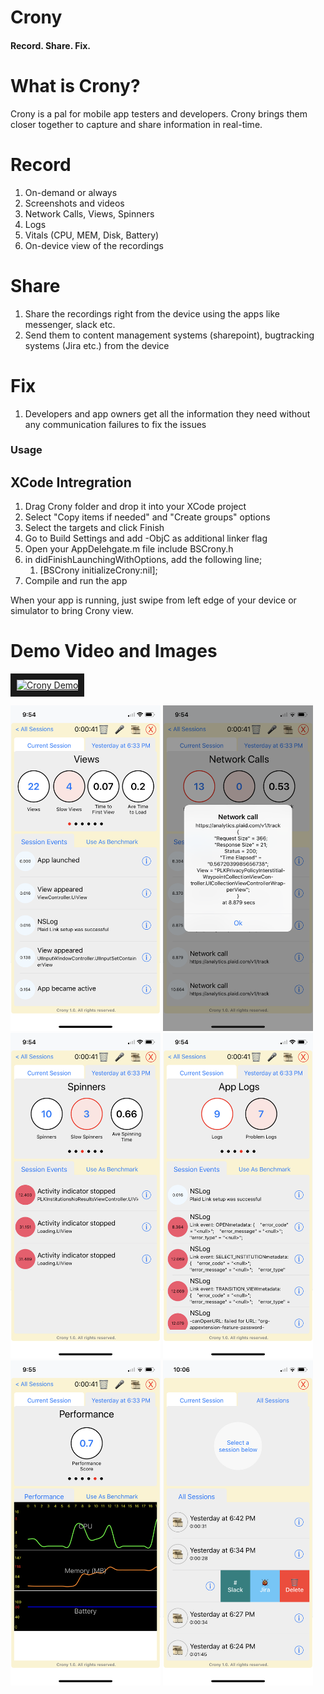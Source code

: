 # Crony
#### Record. Share. Fix.

# What is Crony?
Crony is a pal for mobile app testers and developers. Crony brings them closer together to capture and share information in real-time.

# Record
1. On-demand or always
1. Screenshots and videos
1. Network Calls, Views, Spinners
1. Logs
1. Vitals (CPU, MEM, Disk, Battery)
1. On-device view of the recordings

# Share
1. Share the recordings right from the device using the apps like messenger, slack etc.
1. Send them to content management systems (sharepoint), bugtracking systems (Jira etc.) from the device

# Fix
1. Developers and app owners get all the information they need without any communication failures to fix the issues

### Usage
## XCode Intregration
1. Drag Crony folder and drop it into your XCode project
2. Select "Copy items if needed" and "Create groups" options
3. Select the targets and click Finish
4. Go to Build Settings and add -ObjC as additional linker flag
5. Open your AppDelehgate.m file include BSCrony.h
6. in didFinishLaunchingWithOptions, add the following line;
   1. [BSCrony initializeCrony:nil];
7. Compile and run the app

When your app is running, just swipe from left edge of your device or simulator to bring Crony view.


# Demo Video and Images
<a href="http://www.youtube.com/watch?feature=player_embedded&v=_P_9GB8d0AA" target="_blank"><img src="http://img.youtube.com/vi/_P_9GB8d0AA/0.jpg" alt="Crony Demo" width="240" height="180" border="10" /></a>

<img src="Assets/views.PNG" width="240" alt="Views"> <img src="Assets/network-calls.PNG" width="240" alt="Network Calls"> <img src="Assets/spinners.PNG" width="240" alt="Spinners"> <img src="Assets/logs.PNG" width="240" alt="Logs"> <img src="Assets/performance.PNG" width="240" alt="Performance"> <img src="Assets/sharing.PNG" width="240" alt="Sharing">



